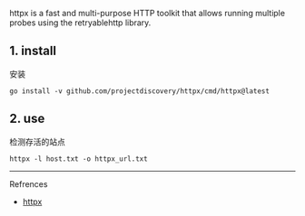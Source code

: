 httpx is a fast and multi-purpose HTTP toolkit that allows running multiple probes using the retryablehttp library.

## 1. install

安装

```
go install -v github.com/projectdiscovery/httpx/cmd/httpx@latest
```

## 2. use

检测存活的站点

```
httpx -l host.txt -o httpx_url.txt
```

---

Refrences

- [httpx](https://github.com/projectdiscovery/httpx)

